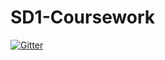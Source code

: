 # SD1-Coursework

[![Gitter](https://badges.gitter.im/Join%20Chat.svg)](https://gitter.im/afduarte/SD1-Coursework?utm_source=badge&utm_medium=badge&utm_campaign=pr-badge&utm_content=badge)